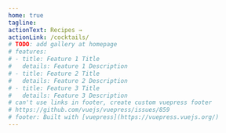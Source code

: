```yaml
---
home: true
tagline:
actionText: Recipes →
actionLink: /cocktails/
# TODO: add gallery at homepage
# features:
# - title: Feature 1 Title
#   details: Feature 1 Description
# - title: Feature 2 Title
#   details: Feature 2 Description
# - title: Feature 3 Title
#   details: Feature 3 Description
# can't use links in footer, create custom vuepress footer
# https://github.com/vuejs/vuepress/issues/859
# footer: Built with [vuepress](https://vuepress.vuejs.org/)
---
```


<cocktails-carousel/>
<vuepress-footer/>
